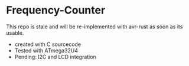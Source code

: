 # Frequency-Counter

This repo is stale and will be re-implemented with avr-rust as soon as its usable.

- created with C sourcecode
- Tested with ATmega32U4
- Pending: I2C and LCD integration

